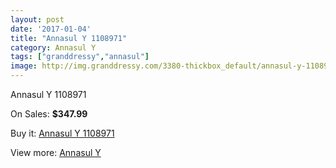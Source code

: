 ```yaml
---
layout: post
date: '2017-01-04'
title: "Annasul Y 1108971"
category: Annasul Y
tags: ["granddressy","annasul"]
image: http://img.granddressy.com/3380-thickbox_default/annasul-y-1108971.jpg
---
```

Annasul Y 1108971

On Sales: **$347.99**
<a href="https://www.granddressy.com/en/annasul-y/2812-annasul-y-1108971.html"><amp-img layout="responsive" width="600" height="600" src="//img.granddressy.com/3380-thickbox_default/annasul-y-1108971.jpg" alt="Annasul Y 1108971 0" /></a>

Buy it: [Annasul Y 1108971](https://www.granddressy.com/en/annasul-y/2812-annasul-y-1108971.html "Annasul Y 1108971")

View more: [Annasul Y](https://www.granddressy.com/en/144-annasul-y "Annasul Y")
